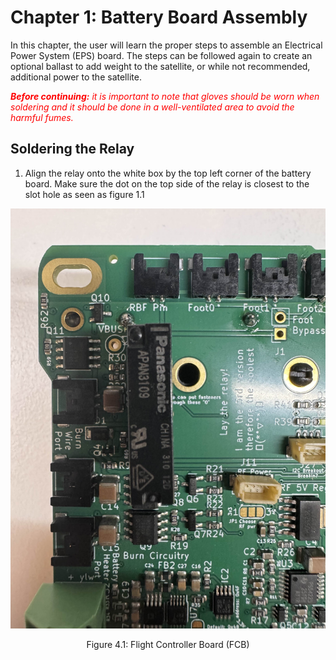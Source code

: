 # Chapter 1: Battery Board Assembly
In this chapter, the user will learn the proper steps to assemble an Electrical Power System (EPS) board. The steps can be followed again to create an optional ballast to add weight to the satellite, or while not recommended, additional power to the satellite.

<span style="color:red">***Before continuing:** it is important to note that gloves should be worn when soldering and it should be done in a well-ventilated area to avoid the harmful fumes.*</span>


## Soldering the Relay
1. Align the relay onto the white box by the top left corner of the battery board. Make sure the dot on the top side of the relay is closest to the slot hole as seen as figure 1.1

![Figure 1-1](images/dotrelay.jpeg)
   <p align="center">Figure 4.1: Flight Controller Board (FCB) </p>